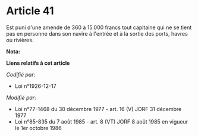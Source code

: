 # Article 41

Est puni d'une amende de 360 à 15.000 francs tout capitaine qui ne se tient pas en personne dans son navire à l'entrée et à
la sortie des ports, havres ou rivières.

**Nota:**



**Liens relatifs à cet article**

_Codifié par_:

  - Loi n°1926-12-17

_Modifié par_:

  - Loi n°77-1468 du 30 décembre 1977 - art. 16 (V) JORF 31 décembre 1977
  - Loi n°85-835 du 7 août 1985 - art. 8 (VT) JORF 8 août 1985 en vigueur le 1er octobre 1986
